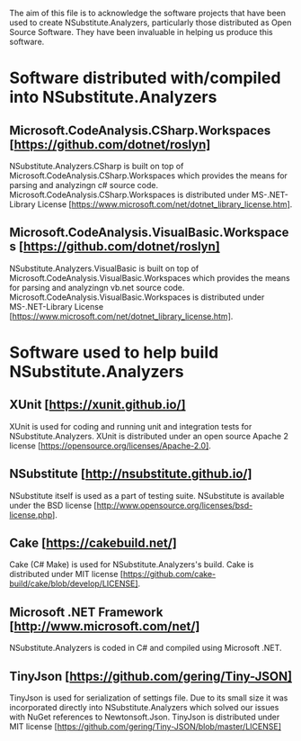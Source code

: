 The aim of this file is to acknowledge the software projects that have been used to create NSubstitute.Analyzers, particularly those distributed as Open Source Software. They have been invaluable in helping us produce this software.

# Software distributed with/compiled into NSubstitute.Analyzers

## Microsoft.CodeAnalysis.CSharp.Workspaces [https://github.com/dotnet/roslyn]
NSubstitute.Analyzers.CSharp is built on top of Microsoft.CodeAnalysis.CSharp.Workspaces which provides the means for parsing and analyzingn c# source code. Microsoft.CodeAnalysis.CSharp.Workspaces is distributed under MS-.NET-Library License [https://www.microsoft.com/net/dotnet_library_license.htm].

## Microsoft.CodeAnalysis.VisualBasic.Workspaces [https://github.com/dotnet/roslyn]
NSubstitute.Analyzers.VisualBasic is built on top of Microsoft.CodeAnalysis.VisualBasic.Workspaces which provides the means for parsing and analyzingn vb.net source code. Microsoft.CodeAnalysis.VisualBasic.Workspaces is distributed under MS-.NET-Library License [https://www.microsoft.com/net/dotnet_library_license.htm].

# Software used to help build NSubstitute.Analyzers

## XUnit [https://xunit.github.io/]
XUnit is used for coding and running unit and integration tests for NSubstitute.Analyzers. XUnit is distributed under an open source Apache 2 license [https://opensource.org/licenses/Apache-2.0].

## NSubstitute [http://nsubstitute.github.io/]
NSubstitute itself is used as a part of testing suite. NSubstitute is available under the BSD license [http://www.opensource.org/licenses/bsd-license.php].

## Cake [https://cakebuild.net/]
Cake (C# Make) is used for NSubstitute.Analyzers's build. Cake is distributed under MIT license [https://github.com/cake-build/cake/blob/develop/LICENSE].

## Microsoft .NET Framework [http://www.microsoft.com/net/]
NSubstitute.Analyzers is coded in C# and compiled using Microsoft .NET.

## TinyJson [https://github.com/gering/Tiny-JSON]
TinyJson is used for serialization of settings file. Due to its small size it was incorporated directly into NSubstitute.Analyzers which solved our issues with NuGet references to Newtonsoft.Json.
TinyJson is distributed under MIT license [https://github.com/gering/Tiny-JSON/blob/master/LICENSE]